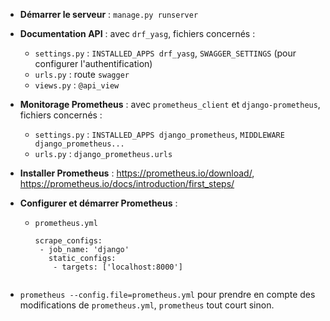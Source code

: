 * **Démarrer le serveur** : `manage.py runserver`

* **Documentation API** : avec `drf_yasg`, fichiers concernés :
   * `settings.py` : `INSTALLED_APPS drf_yasg`, `SWAGGER_SETTINGS` (pour configurer l'authentification)
   * `urls.py` : route `swagger`
   * `views.py` : `@api_view`

* **Monitorage Prometheus** : avec `prometheus_client` et `django-prometheus`, fichiers concernés :
  * `settings.py` : `INSTALLED_APPS django_prometheus`, `MIDDLEWARE django_prometheus...`
  * `urls.py` : `django_prometheus.urls`

* **Installer Prometheus** : https://prometheus.io/download/, https://prometheus.io/docs/introduction/first_steps/

* **Configurer et démarrer Prometheus** :
  * `prometheus.yml`
    ```
    scrape_configs:
     - job_name: 'django'
       static_configs:
        - targets: ['localhost:8000']
   ```
 * `prometheus --config.file=prometheus.yml` pour prendre en compte des modifications de `prometheus.yml`, `prometheus` tout court sinon.
